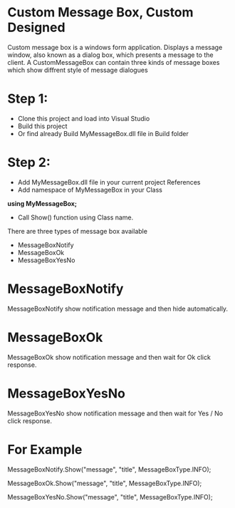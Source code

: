 # Custom Message Box, Custom Designed
Custom message box is a windows form application. Displays a message window, also known as a dialog box, which presents a message to the client. 
A CustomMessageBox can contain three kinds of message boxes which show diffrent style of message dialogues

# Step 1:
* Clone this project and load into Visual Studio
* Build this project
* Or find already Build MyMessageBox.dll file in Build folder

# Step 2:
* Add MyMessageBox.dll file in your current project References
* Add namespace of MyMessageBox in your Class

**using MyMessageBox;**

* Call Show() function using Class name.

There are three types of message box available
* MessageBoxNotify
* MessageBoxOk
* MessageBoxYesNo

# MessageBoxNotify
MessageBoxNotify show notification message and then hide automatically.

# MessageBoxOk
MessageBoxOk show notification message and then wait for Ok click response.

# MessageBoxYesNo
MessageBoxYesNo show notification message and then wait for Yes / No click response.

# For Example

MessageBoxNotify.Show("message", "title", MessageBoxType.INFO);

MessageBoxOk.Show("message", "title", MessageBoxType.INFO);

MessageBoxYesNo.Show("message", "title", MessageBoxType.INFO);
